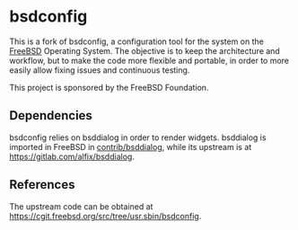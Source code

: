 bsdconfig
=========

This is a fork of bsdconfig, a configuration tool for the system on the
[FreeBSD](https://www.FreeBSD.org) Operating System. The objective is to keep
the architecture and workflow, but to make the code more flexible and portable,
in order to more easily allow fixing issues and continuous testing.

This project is sponsored by the FreeBSD Foundation.

Dependencies
------------

bsdconfig relies on bsddialog in order to render widgets. bsddialog is imported
in FreeBSD in
[contrib/bsddialog](https://cgit.freebsd.org/src/tree/contrib/bsddialog), while
its upstream is at <https://gitlab.com/alfix/bsddialog>.

References
----------

The upstream code can be obtained at
<https://cgit.freebsd.org/src/tree/usr.sbin/bsdconfig>.

